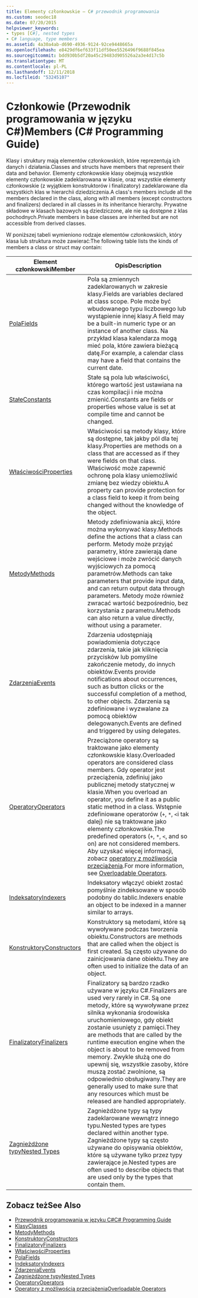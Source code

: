 ```yaml
---
title: Elementy członkowskie — C# przewodnik programowania
ms.custom: seodec18
ms.date: 07/20/2015
helpviewer_keywords:
- types [C#], nested types
- C# language, type members
ms.assetid: 4a30a4ab-d690-4936-9124-92ce9448665a
ms.openlocfilehash: e8429df6ef633f11df50ee5526496f9688f845ea
ms.sourcegitcommit: bdd930b5df20a45c29483d905526a2a3e4d17c5b
ms.translationtype: MT
ms.contentlocale: pl-PL
ms.lasthandoff: 12/11/2018
ms.locfileid: "53245107"
---
```

# <a name="members-c-programming-guide"></a><span data-ttu-id="8d5f6-102">Członkowie (Przewodnik programowania w języku C#)</span><span class="sxs-lookup"><span data-stu-id="8d5f6-102">Members (C# Programming Guide)</span></span>
<span data-ttu-id="8d5f6-103">Klasy i struktury mają elementów członkowskich, które reprezentują ich danych i działania.</span><span class="sxs-lookup"><span data-stu-id="8d5f6-103">Classes and structs have members that represent their data and behavior.</span></span> <span data-ttu-id="8d5f6-104">Elementy członkowskie klasy obejmują wszystkie elementy członkowskie zadeklarowana w klasie, oraz wszystkie elementy członkowskie (z wyjątkiem konstruktorów i finalizatory) zadeklarowane dla wszystkich klas w hierarchii dziedziczenia.</span><span class="sxs-lookup"><span data-stu-id="8d5f6-104">A class's members include all the members declared in the class, along with all members (except constructors and finalizers) declared in all classes in its inheritance hierarchy.</span></span> <span data-ttu-id="8d5f6-105">Prywatne składowe w klasach bazowych są dziedziczone, ale nie są dostępne z klas pochodnych.</span><span class="sxs-lookup"><span data-stu-id="8d5f6-105">Private members in base classes are inherited but are not accessible from derived classes.</span></span>  
  
 <span data-ttu-id="8d5f6-106">W poniższej tabeli wymieniono rodzaje elementów członkowskich, który klasa lub struktura może zawierać:</span><span class="sxs-lookup"><span data-stu-id="8d5f6-106">The following table lists the kinds of members a class or struct may contain:</span></span>  
  
|<span data-ttu-id="8d5f6-107">Element członkowski</span><span class="sxs-lookup"><span data-stu-id="8d5f6-107">Member</span></span>|<span data-ttu-id="8d5f6-108">Opis</span><span class="sxs-lookup"><span data-stu-id="8d5f6-108">Description</span></span>|  
|------------|-----------------|  
|[<span data-ttu-id="8d5f6-109">Pola</span><span class="sxs-lookup"><span data-stu-id="8d5f6-109">Fields</span></span>](../../../csharp/programming-guide/classes-and-structs/fields.md)|<span data-ttu-id="8d5f6-110">Pola są zmiennych zadeklarowanych w zakresie klasy.</span><span class="sxs-lookup"><span data-stu-id="8d5f6-110">Fields are variables declared at class scope.</span></span> <span data-ttu-id="8d5f6-111">Pole może być wbudowanego typu liczbowego lub wystąpienie innej klasy.</span><span class="sxs-lookup"><span data-stu-id="8d5f6-111">A field may be a built-in numeric type or an instance of another class.</span></span> <span data-ttu-id="8d5f6-112">Na przykład klasa kalendarza mogą mieć pola, które zawiera bieżącą datę.</span><span class="sxs-lookup"><span data-stu-id="8d5f6-112">For example, a calendar class may have a field that contains the current date.</span></span>|  
|[<span data-ttu-id="8d5f6-113">Stałe</span><span class="sxs-lookup"><span data-stu-id="8d5f6-113">Constants</span></span>](../../../csharp/programming-guide/classes-and-structs/constants.md)|<span data-ttu-id="8d5f6-114">Stałe są pola lub właściwości, którego wartość jest ustawiana na czas kompilacji i nie można zmienić.</span><span class="sxs-lookup"><span data-stu-id="8d5f6-114">Constants are fields or properties whose value is set at compile time and cannot be changed.</span></span>|  
|[<span data-ttu-id="8d5f6-115">Właściwości</span><span class="sxs-lookup"><span data-stu-id="8d5f6-115">Properties</span></span>](../../../csharp/programming-guide/classes-and-structs/properties.md)|<span data-ttu-id="8d5f6-116">Właściwości są metody klasy, które są dostępne, tak jakby pól dla tej klasy.</span><span class="sxs-lookup"><span data-stu-id="8d5f6-116">Properties are methods on a class that are accessed as if they were fields on that class.</span></span> <span data-ttu-id="8d5f6-117">Właściwość może zapewnić ochronę pola klasy uniemożliwić zmianę bez wiedzy obiektu.</span><span class="sxs-lookup"><span data-stu-id="8d5f6-117">A property can provide protection for a class field to keep it from being changed without the knowledge of the object.</span></span>|  
|[<span data-ttu-id="8d5f6-118">Metody</span><span class="sxs-lookup"><span data-stu-id="8d5f6-118">Methods</span></span>](../../../csharp/programming-guide/classes-and-structs/methods.md)|<span data-ttu-id="8d5f6-119">Metody zdefiniowania akcji, które można wykonywać klasy.</span><span class="sxs-lookup"><span data-stu-id="8d5f6-119">Methods define the actions that a class can perform.</span></span> <span data-ttu-id="8d5f6-120">Metody może przyjąć parametry, które zawierają dane wejściowe i może zwrócić danych wyjściowych za pomocą parametrów.</span><span class="sxs-lookup"><span data-stu-id="8d5f6-120">Methods can take parameters that provide input data, and can return output data through parameters.</span></span> <span data-ttu-id="8d5f6-121">Metody może również zwracać wartość bezpośrednio, bez korzystania z parametru.</span><span class="sxs-lookup"><span data-stu-id="8d5f6-121">Methods can also return a value directly, without using a parameter.</span></span>|  
|[<span data-ttu-id="8d5f6-122">Zdarzenia</span><span class="sxs-lookup"><span data-stu-id="8d5f6-122">Events</span></span>](../../../csharp/programming-guide/events/index.md)|<span data-ttu-id="8d5f6-123">Zdarzenia udostępniają powiadomienia dotyczące zdarzenia, takie jak kliknięcia przycisków lub pomyślne zakończenie metody, do innych obiektów.</span><span class="sxs-lookup"><span data-stu-id="8d5f6-123">Events provide notifications about occurrences, such as button clicks or the successful completion of a method, to other objects.</span></span> <span data-ttu-id="8d5f6-124">Zdarzenia są zdefiniowane i wyzwalane za pomocą obiektów delegowanych.</span><span class="sxs-lookup"><span data-stu-id="8d5f6-124">Events are defined and triggered by using delegates.</span></span>|  
|[<span data-ttu-id="8d5f6-125">Operatory</span><span class="sxs-lookup"><span data-stu-id="8d5f6-125">Operators</span></span>](../../../csharp/programming-guide/statements-expressions-operators/operators.md)|<span data-ttu-id="8d5f6-126">Przeciążone operatory są traktowane jako elementy członkowskie klasy.</span><span class="sxs-lookup"><span data-stu-id="8d5f6-126">Overloaded operators are considered class members.</span></span> <span data-ttu-id="8d5f6-127">Gdy operator jest przeciążenia, zdefiniuj jako publicznej metody statycznej w klasie.</span><span class="sxs-lookup"><span data-stu-id="8d5f6-127">When you overload an operator, you define it as a public static method in a class.</span></span> <span data-ttu-id="8d5f6-128">Wstępnie zdefiniowane operatorów (`+`, `*`, `<`i tak dalej) nie są traktowane jako elementy członkowskie.</span><span class="sxs-lookup"><span data-stu-id="8d5f6-128">The predefined operators (`+`, `*`, `<`, and so on) are not considered members.</span></span> <span data-ttu-id="8d5f6-129">Aby uzyskać więcej informacji, zobacz [operatory z możliwością przeciążenia](../../../csharp/programming-guide/statements-expressions-operators/overloadable-operators.md).</span><span class="sxs-lookup"><span data-stu-id="8d5f6-129">For more information, see [Overloadable Operators](../../../csharp/programming-guide/statements-expressions-operators/overloadable-operators.md).</span></span>|  
|[<span data-ttu-id="8d5f6-130">Indeksatory</span><span class="sxs-lookup"><span data-stu-id="8d5f6-130">Indexers</span></span>](../../../csharp/programming-guide/indexers/index.md)|<span data-ttu-id="8d5f6-131">Indeksatory włączyć obiekt zostać pomyślnie zindeksowane w sposób podobny do tablic.</span><span class="sxs-lookup"><span data-stu-id="8d5f6-131">Indexers enable an object to be indexed in a manner similar to arrays.</span></span>|  
|[<span data-ttu-id="8d5f6-132">Konstruktory</span><span class="sxs-lookup"><span data-stu-id="8d5f6-132">Constructors</span></span>](../../../csharp/programming-guide/classes-and-structs/constructors.md)|<span data-ttu-id="8d5f6-133">Konstruktory są metodami, które są wywoływane podczas tworzenia obiektu.</span><span class="sxs-lookup"><span data-stu-id="8d5f6-133">Constructors are methods that are called when the object is first created.</span></span> <span data-ttu-id="8d5f6-134">Są często używane do zainicjowania dane obiektu.</span><span class="sxs-lookup"><span data-stu-id="8d5f6-134">They are often used to initialize the data of an object.</span></span>|  
|[<span data-ttu-id="8d5f6-135">Finalizatory</span><span class="sxs-lookup"><span data-stu-id="8d5f6-135">Finalizers</span></span>](../../../csharp/programming-guide/classes-and-structs/destructors.md)|<span data-ttu-id="8d5f6-136">Finalizatory są bardzo rzadko używane w języku C#.</span><span class="sxs-lookup"><span data-stu-id="8d5f6-136">Finalizers are used very rarely in C#.</span></span> <span data-ttu-id="8d5f6-137">Są one metody, które są wywoływane przez silnika wykonania środowiska uruchomieniowego, gdy obiekt zostanie usunięty z pamięci.</span><span class="sxs-lookup"><span data-stu-id="8d5f6-137">They are methods that are called by the runtime execution engine when the object is about to be removed from memory.</span></span> <span data-ttu-id="8d5f6-138">Zwykle służą one do upewnij się, wszystkie zasoby, które muszą zostać zwolnione, są odpowiednio obsługiwany.</span><span class="sxs-lookup"><span data-stu-id="8d5f6-138">They are generally used to make sure that any resources which must be released are handled appropriately.</span></span>|  
|[<span data-ttu-id="8d5f6-139">Zagnieżdżone typy</span><span class="sxs-lookup"><span data-stu-id="8d5f6-139">Nested Types</span></span>](../../../csharp/programming-guide/classes-and-structs/nested-types.md)|<span data-ttu-id="8d5f6-140">Zagnieżdżone typy są typy zadeklarowane wewnątrz innego typu.</span><span class="sxs-lookup"><span data-stu-id="8d5f6-140">Nested types are types declared within another type.</span></span> <span data-ttu-id="8d5f6-141">Zagnieżdżone typy są często używane do opisywania obiektów, które są używane tylko przez typy zawierające je.</span><span class="sxs-lookup"><span data-stu-id="8d5f6-141">Nested types are often used to describe objects that are used only by the types that contain them.</span></span>|  
  
## <a name="see-also"></a><span data-ttu-id="8d5f6-142">Zobacz też</span><span class="sxs-lookup"><span data-stu-id="8d5f6-142">See Also</span></span>

- [<span data-ttu-id="8d5f6-143">Przewodnik programowania w języku C#</span><span class="sxs-lookup"><span data-stu-id="8d5f6-143">C# Programming Guide</span></span>](../../../csharp/programming-guide/index.md)  
- [<span data-ttu-id="8d5f6-144">Klasy</span><span class="sxs-lookup"><span data-stu-id="8d5f6-144">Classes</span></span>](../../../csharp/programming-guide/classes-and-structs/classes.md)  
- [<span data-ttu-id="8d5f6-145">Metody</span><span class="sxs-lookup"><span data-stu-id="8d5f6-145">Methods</span></span>](../../../csharp/programming-guide/classes-and-structs/methods.md)  
- [<span data-ttu-id="8d5f6-146">Konstruktory</span><span class="sxs-lookup"><span data-stu-id="8d5f6-146">Constructors</span></span>](../../../csharp/programming-guide/classes-and-structs/constructors.md)  
- [<span data-ttu-id="8d5f6-147">Finalizatory</span><span class="sxs-lookup"><span data-stu-id="8d5f6-147">Finalizers</span></span>](../../../csharp/programming-guide/classes-and-structs/destructors.md)  
- [<span data-ttu-id="8d5f6-148">Właściwości</span><span class="sxs-lookup"><span data-stu-id="8d5f6-148">Properties</span></span>](../../../csharp/programming-guide/classes-and-structs/properties.md)  
- [<span data-ttu-id="8d5f6-149">Pola</span><span class="sxs-lookup"><span data-stu-id="8d5f6-149">Fields</span></span>](../../../csharp/programming-guide/classes-and-structs/fields.md)  
- [<span data-ttu-id="8d5f6-150">Indeksatory</span><span class="sxs-lookup"><span data-stu-id="8d5f6-150">Indexers</span></span>](../../../csharp/programming-guide/indexers/index.md)  
- [<span data-ttu-id="8d5f6-151">Zdarzenia</span><span class="sxs-lookup"><span data-stu-id="8d5f6-151">Events</span></span>](../../../csharp/programming-guide/events/index.md)  
- [<span data-ttu-id="8d5f6-152">Zagnieżdżone typy</span><span class="sxs-lookup"><span data-stu-id="8d5f6-152">Nested Types</span></span>](../../../csharp/programming-guide/classes-and-structs/nested-types.md)  
- [<span data-ttu-id="8d5f6-153">Operatory</span><span class="sxs-lookup"><span data-stu-id="8d5f6-153">Operators</span></span>](../../../csharp/programming-guide/statements-expressions-operators/operators.md)  
- [<span data-ttu-id="8d5f6-154">Operatory z możliwością przeciążenia</span><span class="sxs-lookup"><span data-stu-id="8d5f6-154">Overloadable Operators</span></span>](../../../csharp/programming-guide/statements-expressions-operators/overloadable-operators.md)
